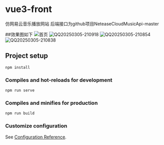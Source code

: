 # vue3-front
仿网易云音乐播放网站
后端接口为github项目NeteaseCloudMusicApi-master

##效果图如下
![首页](https://github.com/user-attachments/assets/50b79000-1f90-49e6-b9ba-b68c3497a27c)
![QQ20250305-210918](https://github.com/user-attachments/assets/0445f303-e94c-4d13-9548-d5572a1f82a7)
![QQ20250305-210854](https://github.com/user-attachments/assets/7d5eb313-dfa0-4dd0-a326-9784b63fb3ef)
![QQ20250305-210838](https://github.com/user-attachments/assets/9217da65-7b08-4aa8-b6e6-84ec95590e8c)


## Project setup
```
npm install
```

### Compiles and hot-reloads for development
```
npm run serve
```

### Compiles and minifies for production
```
npm run build
```

### Customize configuration
See [Configuration Reference](https://cli.vuejs.org/config/).

